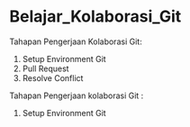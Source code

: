 # Belajar_Kolaborasi_Git

Tahapan Pengerjaan Kolaborasi Git:
1. Setup Environment Git
2. Pull Request
3. Resolve Conflict

Tahapan Pengerjaan kolaborasi Git :
1. Setup Environment Git

